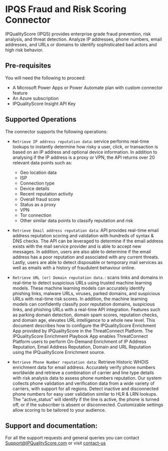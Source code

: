 # IPQS Fraud and Risk Scoring Connector

IPQualityScore (IPQS) provides enterprise grade fraud prevention, risk analysis, and threat detection. Analyze IP addresses, phone numbers, email addresses, and URLs or domains to identify sophisticated bad actors and high risk behavior.

## Pre-requisites
You will need the following to proceed:
* A Microsoft Power Apps or Power Automate plan with custom connector feature
* An Azure subscription
* IPQualityScore Insight API Key

## Supported Operations
The connector supports the following operations:
* `Retrieve IP address reputation data`: service performs real-time lookups to instantly determine how risky a user, click, or transaction is based on an IP address and optional device information. In addition to analysing if the IP address is a proxy or VPN, the API returns over 20 relevant data points such as: 

  * Geo location data
  * ISP
  * Connection type
  * Device details
  * Recent reputation activity
  * Overall fraud score
  * Status as a proxy
  * VPN
  * Tor connection 
  * Other similar data points to classify reputation and risk

* `Retrieve Email address reputation data`: API provides real-time email address reputation scoring and validation with hundreds of syntax & DNS checks. The API can be leveraged to determine if the email address exists with the mail service provider and is able to accept new messages. In addition, users are also able to determine if the email address has a poor reputation and associated with any current threats. Lastly, users are able to detect disposable or temporary mail services as well as emails with a history of fraudulent behaviour online.

* `Retrieve URL (or) Domain reputation data.`: scans links and domains in real-time to detect suspicious URLs using trusted machine learning models. These machine learning models can accurately identify phishing links, malware URLs, viruses, parked domains, and suspicious URLs with real-time risk scores. In addition, the machine learning models can confidently classify poor reputation domains, suspicious links, and phishing URLs with a real-time API integration.
Features such as parking domain detection, domain spam scores, reputation checks, and domain age, elevates URL intelligence to a whole new level.
This document describes how to configure the  IPQualityScore Enrichment App provided by IPQualityScore in the ThreatConnect Platform. The IPQualityScore Enrichment Playbook App enables ThreatConnect Platform users to perform On-Demand Enrichment of IP Address Reputation, Email Address Reputation, Domain and URL Reputation using the IPQualityScore Enrichment source.

* `Retrieve Phone Number reputation data`: Retrieve Historic WHOIS enrichment data for email address.
Accurately verify phone numbers worldwide and retrieve a combination of carrier and line type details with risk analysis data to assess phone numbers reputation. Our system collects phone validation and verification data from a wide variety of carriers, with support for all regions. Detect inactive and disconnected phone numbers for easy user validation similar to HLR & LRN lookups. The "active_status" will identify if the line is active, the phone is turned off, or if the subscriber is absent or disconnected. Customizable settings allow scoring to be tailored to your audience.

## Support and documentation: 
For all the support requests and general queries you can contact Support@IPQualityScore.com or visit [contact-us](https://www.ipqualityscore.com/contact-us)
